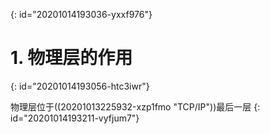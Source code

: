 {: id="20201014193036-yxxf976"}

# 1. 物理层的作用
{: id="20201014193056-htc3iwr"}

物理层位于((20201013225932-xzp1fmo "TCP/IP"))最后一层
{: id="20201014193211-vyfjum7"}
